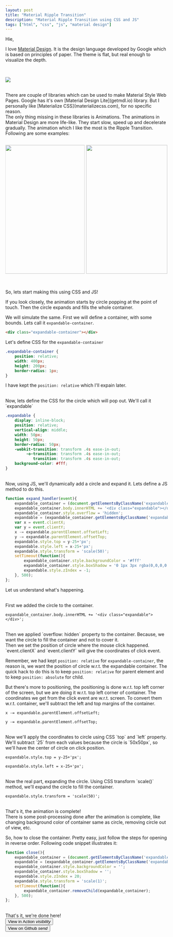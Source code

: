 ```yaml
---
layout: post
title: "Material Ripple Transition"
description: "Material Ripple Transition using CSS and JS"
tags: ["html", "css", "js", "material design"]
---
```


Hie,

I love [Material Design](material.io). It is the design language developed by Google which is based on principles of paper. The theme is flat, but real enough to visualize the depth.

<br>
<p class="image"><img src="{{ site.baseurl }}/images/material_design_paper.png"/></p>

<br>
There are couple of libraries which can be used to make Material Style Web Pages. Google has it's own [Material Design Lite](getmdl.io) library. But I personally like [Materialize CSS](materializecss.com), for no specific reason.

<br>
The only thing missing in these libraries is Animations. The animations in Material Design are more life-like. They start slow, speed up and decelerate gradually. The animation which I like the most is the Ripple Transition. Following are some examples:

<br>

<p align="center">
	<p align="center" style="position: relative; display: inline-block; height: 400px; width: 49% !important; overflow: hidden;">
		<img src="{{ site.baseurl }}/images/app_drawer_loop.gif" style="position: absolute; left: 50%; transform: translateX(-50%); height: 100% !important;">
	</p>
	<p align="center" style="position: relative; display: inline-block; height: 400px; width: 50% !important;">
		<img  src="{{ site.baseurl }}/images/calling_loop.gif" style="position: absolute; left: 50%; transform: translateX(-50%); height: 100% !important;">
	</p>
</p>

<br>
So, lets start making this using CSS and JS! 

If you look closely, the animation starts by circle popping at the point of touch. Then the circle expands and fills the whole container.

We will simulate the same. First we will define a container, with some bounds. Lets call it `expandable-container`.

```html
<div class="expandable-container"></div>
```

Let's define CSS for the `expandable-container`

```css
.expandable-container {
	position: relative;
	width: 400px;
	height: 200px;
	border-radius: 1px;
}
```

I have kept the `position: relative` which I'll expain later.

<br>
Now, lets define the CSS for the circle which will pop out. We'll call it `expandable`

```css
.expandable {
	display: inline-block;
	position: relative;
	vertical-align: middle;
	width: 50px;
	height: 50px;
	border-radius: 50px;
	-webkit-transition: transform .4s ease-in-out;
         -o-transition: transform .4s ease-in-out;
            transition: transform .4s ease-in-out;
    background-color: #fff;
}
```

<br>
Now, using JS, we'll dynamically add a circle and expand it. Lets define a JS method to do this.

```javascript
function expand_handler(event){
	expandable_container = (document.getElementsByClassName('expandable-container'))[0];
	expandable_container.body.innerHTML += '<div class="expandable"></div>';
	expandable_container.style.overflow = 'hidden';
	expandable = (expandable_container.getElementsByClassName('expandable'))[0];
	var x = event.clientX;
	var y = event.clientY;
	x -= expandable.parentElement.offsetLeft;
	y -= expandable.parentElement.offsetTop;
	expandable.style.top = y-25+'px';
	expandable.style.left = x-25+'px';
	expandable.style.transform = 'scale(50)';
	setTimeout(function(){
		expandable_container.style.backgroundColor = '#fff'
		expandable_container.style.boxShadow = '0 1px 3px rgba(0,0,0,0.12),0 1px 2px rgba(0,0,0,0.24)';
		expandable.style.zIndex = -1;
	}, 500);
};
```

Let us understand what's happening. 

<br>
First we added the circle to the container.

`expandable_container.body.innerHTML += '<div class="expandable"></div>';`

<br>
Then we applied `overflow: hidden` property to the container. Because, we want the circle to fill the container and not to cover it.

<br>
Then we set the position of circle where the mouse click happened. `event.clientX` and `event.clientY` will give the coordinates of click event.

Remember, we had kept `position: relative` for `expandable-container`, the reason is, we want the position of circle w.r.t. the expandable container. The quick hack to do this is to keep `position: relative` for parent element and to keep `position: absolute` for child.

But there's more to positioning, the positioning is done w.r.t. top left corner of the screen, but we are doing it w.r.t. top left corner of container. The coordinates we get from the click event are w.r.t. screen. To convert them w.r.t. container, we'll subtract the left and top margins of the container.

`x -= expandable.parentElement.offsetLeft;`

`y -= expandable.parentElement.offsetTop;`

<br>
Now we'll apply the coordinates to circle using CSS `top` and `left` property. We'll subtract `25` from each values because the circle is `50x50px`, so we'll have the center of circle on click position.

`expandable.style.top = y-25+'px';`

`expandable.style.left = x-25+'px';`

<br>
Now the real part, expanding the circle. Using CSS transform `scale()` method, we'll expand the circle to fill the container.

`expandable.style.transform = 'scale(50)';`

<br>
That's it, the animation is complete!

<br>
There is some post-processing done after the animation is complete, like changing background color of container same as circle, removing circle out of view, etc.

So, how to close the container. Pretty easy, just follow the steps for opening in reverse order. Following code snippet illustrates it:

```javascript
function close(){
	expandable_container = (document.getElementsByClassName('expandable-container'))[0];
	expandable = (expandable_container.getElementsByClassName('expandable'))[0];
	expandable_container.style.backgroundColor = '';
	expandable_container.style.boxShadow = '';
	expandable.style.zIndex = 20;
	expandable.style.transform = 'scale(1)';
	setTimeout(function(){
		expandable_container.removeChild(expandable_container);
	}, 500);
};
```

<br>
That's it, we're done here!

<br>
<a href="https://hrily.github.io/MaterialRippleTransition">
	<button class="btn pink waves-effect waves-light" name="action">View in Action
		<i class="material-icons right">visibility</i>
	</button>
</a>

<br>
<a href="https://github.com/Hrily/MaterialRippleTransition">
	<button class="btn pink waves-effect waves-light" name="action">View on Github
		<i class="material-icons right">send</i>
	</button>
</a>

<br>